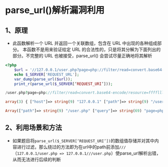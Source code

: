 # parse_url()解析漏洞利用

## 1、原理

* 此函数解析一个 URL 并返回一个关联数组，包含在 URL 中出现的各种组成部分。 本函数不是用来验证给定 URL 的合法性的，只是将其分解为下面列出的部分。不完整的 URL 也被接受，parse_url() 会尝试尽量正确地将其解析

```php
<?php
    $url = '//127.0.0.1/user.php?page=php://filter/read=convert.base64-eocode/resource=ffffllllaaaaggg';
	echo $_SERVER['REQUEST_URL'];
    var_dump(parse_url($url));
	print_r(parse_url($_SERVER[‘REQUEST_URI’]));

/user.php?page=php://filter/read=convert.base64-encode/resource=ffffllllaaaaggg

array(3) { ["host"]=> string(9) "127.0.0.1" ["path"]=> string(9) "/user.php" ["query"]=> string(69) "page=php://filter/read=convert.base64-encode/resource=ffffllllaaaaggg" }

Array(["path"]=> string(9) "/user.php" ["query"]=> string(69) "page=php://filter/read=convert.base64-encode/resource=ffffllllaaaaggg")
```

## 2、利用场景和方法

* 如果题目将`parse_url($_SERVER[‘REQUEST_URI’])`的数组值存储并对其中内容进行过滤，那么绕过的方法即为在url中的path前添加`///`（`127.0.0.1/user.php => 127.0.0.1///user.php`）使parse_url解析出错，从而无法进行后续的判断